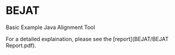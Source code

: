 # BEJAT
Basic Example Java Alignment Tool

For a detailed explaination, please see the [report](BEJAT/BEJAT Report.pdf).
